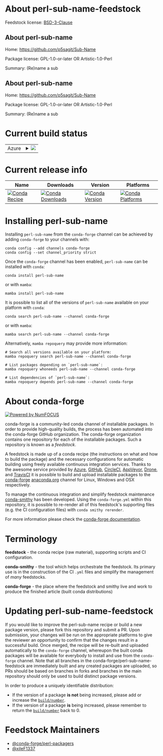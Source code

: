 About perl-sub-name-feedstock
=============================

Feedstock license: [BSD-3-Clause](https://github.com/conda-forge/perl-sub-name-feedstock/blob/main/LICENSE.txt)


About perl-sub-name
-------------------

Home: https://github.com/p5sagit/Sub-Name

Package license: GPL-1.0-or-later OR Artistic-1.0-Perl

Summary: (Re)name a sub

About perl-sub-name
-------------------

Home: https://github.com/p5sagit/Sub-Name

Package license: GPL-1.0-or-later OR Artistic-1.0-Perl

Summary: (Re)name a sub

Current build status
====================


<table>
    
  <tr>
    <td>Azure</td>
    <td>
      <details>
        <summary>
          <a href="https://dev.azure.com/conda-forge/feedstock-builds/_build/latest?definitionId=18267&branchName=main">
            <img src="https://dev.azure.com/conda-forge/feedstock-builds/_apis/build/status/perl-sub-name-feedstock?branchName=main">
          </a>
        </summary>
        <table>
          <thead><tr><th>Variant</th><th>Status</th></tr></thead>
          <tbody><tr>
              <td>linux_64</td>
              <td>
                <a href="https://dev.azure.com/conda-forge/feedstock-builds/_build/latest?definitionId=18267&branchName=main">
                  <img src="https://dev.azure.com/conda-forge/feedstock-builds/_apis/build/status/perl-sub-name-feedstock?branchName=main&jobName=linux&configuration=linux%20linux_64_" alt="variant">
                </a>
              </td>
            </tr><tr>
              <td>linux_aarch64</td>
              <td>
                <a href="https://dev.azure.com/conda-forge/feedstock-builds/_build/latest?definitionId=18267&branchName=main">
                  <img src="https://dev.azure.com/conda-forge/feedstock-builds/_apis/build/status/perl-sub-name-feedstock?branchName=main&jobName=linux&configuration=linux%20linux_aarch64_" alt="variant">
                </a>
              </td>
            </tr><tr>
              <td>linux_ppc64le</td>
              <td>
                <a href="https://dev.azure.com/conda-forge/feedstock-builds/_build/latest?definitionId=18267&branchName=main">
                  <img src="https://dev.azure.com/conda-forge/feedstock-builds/_apis/build/status/perl-sub-name-feedstock?branchName=main&jobName=linux&configuration=linux%20linux_ppc64le_" alt="variant">
                </a>
              </td>
            </tr><tr>
              <td>osx_64</td>
              <td>
                <a href="https://dev.azure.com/conda-forge/feedstock-builds/_build/latest?definitionId=18267&branchName=main">
                  <img src="https://dev.azure.com/conda-forge/feedstock-builds/_apis/build/status/perl-sub-name-feedstock?branchName=main&jobName=osx&configuration=osx%20osx_64_" alt="variant">
                </a>
              </td>
            </tr>
          </tbody>
        </table>
      </details>
    </td>
  </tr>
</table>

Current release info
====================

| Name | Downloads | Version | Platforms |
| --- | --- | --- | --- |
| [![Conda Recipe](https://img.shields.io/badge/recipe-perl--sub--name-green.svg)](https://anaconda.org/conda-forge/perl-sub-name) | [![Conda Downloads](https://img.shields.io/conda/dn/conda-forge/perl-sub-name.svg)](https://anaconda.org/conda-forge/perl-sub-name) | [![Conda Version](https://img.shields.io/conda/vn/conda-forge/perl-sub-name.svg)](https://anaconda.org/conda-forge/perl-sub-name) | [![Conda Platforms](https://img.shields.io/conda/pn/conda-forge/perl-sub-name.svg)](https://anaconda.org/conda-forge/perl-sub-name) |

Installing perl-sub-name
========================

Installing `perl-sub-name` from the `conda-forge` channel can be achieved by adding `conda-forge` to your channels with:

```
conda config --add channels conda-forge
conda config --set channel_priority strict
```

Once the `conda-forge` channel has been enabled, `perl-sub-name` can be installed with `conda`:

```
conda install perl-sub-name
```

or with `mamba`:

```
mamba install perl-sub-name
```

It is possible to list all of the versions of `perl-sub-name` available on your platform with `conda`:

```
conda search perl-sub-name --channel conda-forge
```

or with `mamba`:

```
mamba search perl-sub-name --channel conda-forge
```

Alternatively, `mamba repoquery` may provide more information:

```
# Search all versions available on your platform:
mamba repoquery search perl-sub-name --channel conda-forge

# List packages depending on `perl-sub-name`:
mamba repoquery whoneeds perl-sub-name --channel conda-forge

# List dependencies of `perl-sub-name`:
mamba repoquery depends perl-sub-name --channel conda-forge
```


About conda-forge
=================

[![Powered by
NumFOCUS](https://img.shields.io/badge/powered%20by-NumFOCUS-orange.svg?style=flat&colorA=E1523D&colorB=007D8A)](https://numfocus.org)

conda-forge is a community-led conda channel of installable packages.
In order to provide high-quality builds, the process has been automated into the
conda-forge GitHub organization. The conda-forge organization contains one repository
for each of the installable packages. Such a repository is known as a *feedstock*.

A feedstock is made up of a conda recipe (the instructions on what and how to build
the package) and the necessary configurations for automatic building using freely
available continuous integration services. Thanks to the awesome service provided by
[Azure](https://azure.microsoft.com/en-us/services/devops/), [GitHub](https://github.com/),
[CircleCI](https://circleci.com/), [AppVeyor](https://www.appveyor.com/),
[Drone](https://cloud.drone.io/welcome), and [TravisCI](https://travis-ci.com/)
it is possible to build and upload installable packages to the
[conda-forge](https://anaconda.org/conda-forge) [anaconda.org](https://anaconda.org/)
channel for Linux, Windows and OSX respectively.

To manage the continuous integration and simplify feedstock maintenance
[conda-smithy](https://github.com/conda-forge/conda-smithy) has been developed.
Using the ``conda-forge.yml`` within this repository, it is possible to re-render all of
this feedstock's supporting files (e.g. the CI configuration files) with ``conda smithy rerender``.

For more information please check the [conda-forge documentation](https://conda-forge.org/docs/).

Terminology
===========

**feedstock** - the conda recipe (raw material), supporting scripts and CI configuration.

**conda-smithy** - the tool which helps orchestrate the feedstock.
                   Its primary use is in the construction of the CI ``.yml`` files
                   and simplify the management of *many* feedstocks.

**conda-forge** - the place where the feedstock and smithy live and work to
                  produce the finished article (built conda distributions)


Updating perl-sub-name-feedstock
================================

If you would like to improve the perl-sub-name recipe or build a new
package version, please fork this repository and submit a PR. Upon submission,
your changes will be run on the appropriate platforms to give the reviewer an
opportunity to confirm that the changes result in a successful build. Once
merged, the recipe will be re-built and uploaded automatically to the
`conda-forge` channel, whereupon the built conda packages will be available for
everybody to install and use from the `conda-forge` channel.
Note that all branches in the conda-forge/perl-sub-name-feedstock are
immediately built and any created packages are uploaded, so PRs should be based
on branches in forks and branches in the main repository should only be used to
build distinct package versions.

In order to produce a uniquely identifiable distribution:
 * If the version of a package **is not** being increased, please add or increase
   the [``build/number``](https://docs.conda.io/projects/conda-build/en/latest/resources/define-metadata.html#build-number-and-string).
 * If the version of a package **is** being increased, please remember to return
   the [``build/number``](https://docs.conda.io/projects/conda-build/en/latest/resources/define-metadata.html#build-number-and-string)
   back to 0.

Feedstock Maintainers
=====================

* [@conda-forge/perl-packagers](https://github.com/orgs/conda-forge/teams/perl-packagers/)
* [@xileF1337](https://github.com/xileF1337/)

